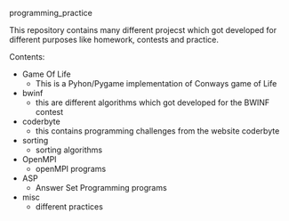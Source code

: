 programming_practice

This repository contains many different projecst which got developed for different purposes like homework, contests and practice.

Contents:
* Game Of Life
  * This is a Pyhon/Pygame implementation of Conways game of Life
* bwinf
  * this are different algorithms which got developed for the BWINF contest
* coderbyte
  * this contains programming challenges from the website coderbyte
* sorting
  * sorting algorithms
* OpenMPI
  * openMPI programs
* ASP
  * Answer Set Programming programs
* misc
  * different practices
